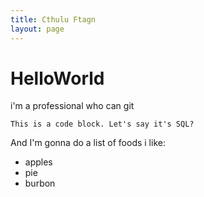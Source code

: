 ```yaml
---
title: Cthulu Ftagn
layout: page
---
```


# HelloWorld
i'm a professional who can git

	This is a code block. Let's say it's SQL?

And I'm gonna do a list of foods i like:
- apples
- pie
- burbon
